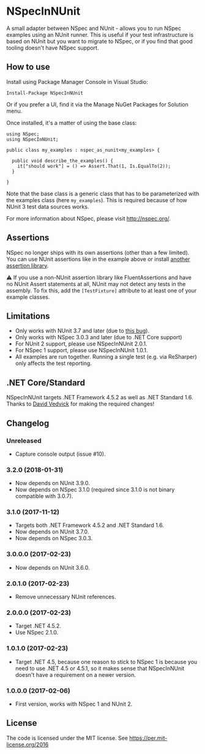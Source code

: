 # NSpecInNUnit

A small adapter between NSpec and NUnit - allows you to run NSpec examples using an NUnit runner.
This is useful if your test infrastructure is based on NUnit but you want to migrate to NSpec, or
if you find that good tooling doesn't have NSpec support.

## How to use

Install using Package Manager Console in Visual Studio:

    Install-Package NSpecInNUnit

Or if you prefer a UI, find it via the Manage NuGet Packages for Solution menu.

Once installed, it's a matter of using the base class:

    using NSpec;
    using NSpecInNUnit;

    public class my_examples : nspec_as_nunit<my_examples> {

      public void describe_the_examples() {
        it["should work"] = () => Assert.That(1, Is.EqualTo(2));
      }

    }

Note that the base class is a generic class that has to be parameterized with the examples
class (here `my_examples`). This is required because of how NUnit 3 test data sources works.

For more information about NSpec, please visit http://nspec.org/.

## Assertions

NSpec no longer ships with its own assertions (other than a few limited). You can use NUnit 
assertions like in the example above or install [another assertion library](http://nspec.org/#assertions).

&#x26a0; If you use a non-NUnit assertion library like FluentAssertions and have no NUnit Assert statements
at all, NUnit may not detect any tests in the assembly. To fix this, add the `[TestFixture]` attribute
to at least one of your example classes.

## Limitations

* Only works with NUnit 3.7 and later (due to [this bug](https://github.com/nunit/nunit/issues/2052)).
* Only works with NSpec 3.0.3 and later (due to .NET Core support)
* For NUnit 2 support, please use NSpecInNUnit 2.0.1.
* For NSpec 1 support, please use NSpecInNUnit 1.0.1.
* All examples are run together. Running a single test (e.g. via ReSharper) only affects
  the test reporting.

## .NET Core/Standard

NSpecInNUnit targets .NET Framework 4.5.2 as well as .NET Standard 1.6.
Thanks to [David Vedvick](https://github.com/danrien) for making the required changes!

## Changelog

### Unreleased

* Capture console output (issue #10).

### 3.2.0 (2018-01-31)

* Now depends on NUnit 3.9.0.
* Now depends on NSpec 3.1.0 (required since 3.1.0 is not binary compatible with 3.0.7).

### 3.1.0 (2017-11-12)

* Targets both .NET Framework 4.5.2 and .NET Standard 1.6.
* Now depends on NUnit 3.7.0.
* Now depends on NSpec 3.0.3.

### 3.0.0.0 (2017-02-23)

* Now depends on NUnit 3.6.0.

### 2.0.1.0 (2017-02-23)

* Remove unnecessary NUnit references.

### 2.0.0.0 (2017-02-23)

* Target .NET 4.5.2.
* Use NSpec 2.1.0.

### 1.0.1.0 (2017-02-23)

* Target .NET 4.5, because one reason to stick to NSpec 1 is because you need to
  use .NET 4.5 or 4.5.1, so it makes sense that NSpecInNUnit doesn't have a
  requirement on a newer version.

### 1.0.0.0 (2017-02-06)

* First version, works with NSpec 1 and NUnit 2.

## License

The code is licensed under the MIT license. See https://per.mit-license.org/2016

